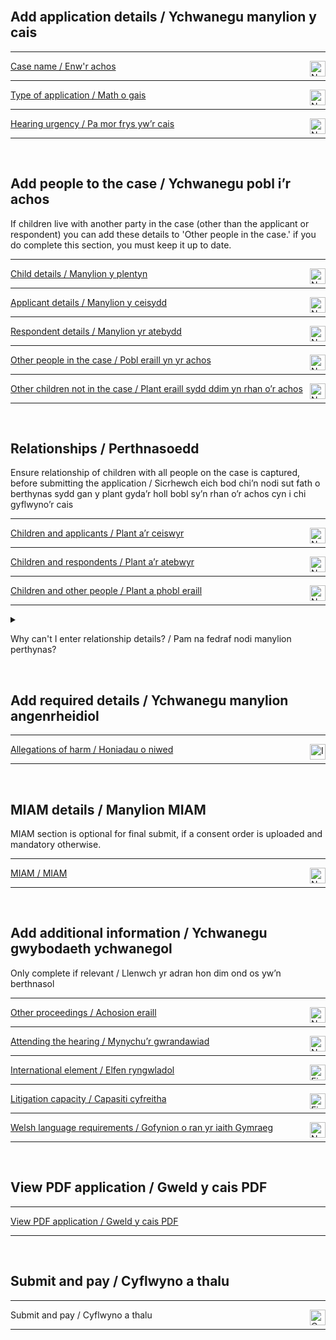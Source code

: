 <div class='width-50'>

<br/>

## Add application details / Ychwanegu manylion y cais

<hr class='govuk-!-margin-top-3 govuk-!-margin-bottom-2'/>

<a href='/cases/case-details/${[CASE_REFERENCE]}/trigger/caseName/caseName1'>Case name / Enw'r achos</a><img align='right' height='25px' src='NO IMAGE URL IN THIS BRANCHnot-started.png' title='Not started / Heb ddechrau'/>

<hr class='govuk-!-margin-top-3 govuk-!-margin-bottom-2'/>

<a href='/cases/case-details/${[CASE_REFERENCE]}/trigger/selectApplicationType/selectApplicationType1'>Type of application / Math o gais</a><img align='right' height='25px' src='NO IMAGE URL IN THIS BRANCHnot-started.png' title='Not started / Heb ddechrau'/>

<hr class='govuk-!-margin-top-3 govuk-!-margin-bottom-2'/>

<a href='/cases/case-details/${[CASE_REFERENCE]}/trigger/hearingUrgency/hearingUrgency1'>Hearing urgency / Pa mor frys yw’r cais</a><img align='right' height='25px' src='NO IMAGE URL IN THIS BRANCHnot-started.png' title='Not started / Heb ddechrau'/>

<hr class='govuk-!-margin-top-3 govuk-!-margin-bottom-2'/>

<br/>

## Add people to the case / Ychwanegu pobl i’r achos

<div class='panel panel-border-wide govuk-!-font-size-16'>If children live with another party in the case (other than the applicant or respondent) you can add these details to 'Other people in the case.' if you do complete this section, you must keep it up to date.</div>

<hr class='govuk-!-margin-top-3 govuk-!-margin-bottom-2'/>

<a href='/cases/case-details/${[CASE_REFERENCE]}/trigger/childDetailsRevised/childDetailsRevised1'>Child details / Manylion y plentyn</a><img align='right' height='25px' src='NO IMAGE URL IN THIS BRANCHnot-started.png' title='Not started / Heb ddechrau'/>

<hr class='govuk-!-margin-top-3 govuk-!-margin-bottom-2'/>

<a href='/cases/case-details/${[CASE_REFERENCE]}/trigger/applicantsDetails/applicantsDetails1'>Applicant details / Manylion y ceisydd</a><img align='right' height='25px' src='NO IMAGE URL IN THIS BRANCHnot-started.png' title='Not started / Heb ddechrau'/>

<hr class='govuk-!-margin-top-3 govuk-!-margin-bottom-2'/>

<a href='/cases/case-details/${[CASE_REFERENCE]}/trigger/respondentsDetails/respondentsDetails1'>Respondent details / Manylion yr atebydd</a><img align='right' height='25px' src='NO IMAGE URL IN THIS BRANCHnot-started.png' title='Not started / Heb ddechrau'/>

<hr class='govuk-!-margin-top-3 govuk-!-margin-bottom-2'/>

<a href='/cases/case-details/${[CASE_REFERENCE]}/trigger/otherPeopleInTheCaseRevised/otherPeopleInTheCaseRevised1'>Other people in the case / Pobl eraill yn yr achos</a><img align='right' height='25px' src='NO IMAGE URL IN THIS BRANCHnot-started.png' title='Not started / Heb ddechrau'/>

<hr class='govuk-!-margin-top-3 govuk-!-margin-bottom-2'/>

<a href='/cases/case-details/${[CASE_REFERENCE]}/trigger/otherChildNotInTheCase/otherChildNotInTheCase1'>Other children not in the case / Plant eraill sydd ddim yn rhan o’r achos</a><img align='right' height='25px' src='NO IMAGE URL IN THIS BRANCHnot-started.png' title='Not started / Heb ddechrau'/>

<hr class='govuk-!-margin-top-3 govuk-!-margin-bottom-2'/>

<br/>

## Relationships / Perthnasoedd

<div class='panel panel-border-wide govuk-!-font-size-16'>Ensure relationship of children with all people on the case is captured, before submitting the application / Sicrhewch eich bod chi’n nodi sut fath o berthynas sydd gan y plant gyda’r holl bobl sy’n rhan o’r achos cyn i chi gyflwyno’r cais</div>

<hr class='govuk-!-margin-top-3 govuk-!-margin-bottom-2'/>

<a href='/cases/case-details/${[CASE_REFERENCE]}/trigger/childrenAndApplicants/childrenAndApplicants1'>Children and applicants / Plant a’r ceiswyr</a><img align='right' height='25px' src='NO IMAGE URL IN THIS BRANCHnot-started.png' title='Not started / Heb ddechrau'/>

<hr class='govuk-!-margin-top-3 govuk-!-margin-bottom-2'/>

<a href='/cases/case-details/${[CASE_REFERENCE]}/trigger/childrenAndRespondents/childrenAndRespondents1'>Children and respondents / Plant a’r atebwyr</a><img align='right' height='25px' src='NO IMAGE URL IN THIS BRANCHnot-started.png' title='Not started / Heb ddechrau'/>

<hr class='govuk-!-margin-top-3 govuk-!-margin-bottom-2'/>

<a href='/cases/case-details/${[CASE_REFERENCE]}/trigger/childrenAndOtherPeople/childrenAndOtherPeople1'>Children and other people / Plant a phobl eraill</a><img align='right' height='25px' src='NO IMAGE URL IN THIS BRANCHnot-started.png' title='Not started / Heb ddechrau'/>

<hr class='govuk-!-margin-top-3 govuk-!-margin-bottom-2'/>

<details class='govuk-details'>

<summary class='govuk-details__summary'>

<span class='govuk-details__summary-text'>

Why can't I enter relationship details? / Pam na fedraf nodi manylion perthynas?

</span>

</summary>

<div class='govuk-details__text'>

Add child details / Ychwanegu manylion y plentyn to <a href='/cases/case-details/${[CASE_REFERENCE]}/trigger/childDetailsRevised/childDetailsRevised1'>Child details / Manylion y plentyn</a>

Add people to the case details / Ychwanegu pobl at fanylion yr achos to <a href='/cases/case-details/${[CASE_REFERENCE]}/trigger/applicantsDetails/applicantsDetails1'>Applicant details / Manylion y ceisydd</a>

Add people to the case details / Ychwanegu pobl at fanylion yr achos ar gyfer to <a href='/cases/case-details/${[CASE_REFERENCE]}/trigger/respondentsDetails/respondentsDetails1'>Respondent details / Manylion yr atebydd</a>

Add the details about other people in the case / Ychwanegu manylion am bobl eraill yn yr achos to <a href='/cases/case-details/${[CASE_REFERENCE]}/trigger/otherPeopleInTheCaseRevised/otherPeopleInTheCaseRevised1'>Other people in the case / Pobl eraill yn yr achos</a>

</div>

</details>

<br/>

## Add required details / Ychwanegu manylion angenrheidiol

<hr class='govuk-!-margin-top-3 govuk-!-margin-bottom-2'/>

<a href='/cases/case-details/${[CASE_REFERENCE]}/trigger/allegationsOfHarmRevised/allegationsOfHarmRevised1'>Allegations of harm / Honiadau o niwed</a><img align='right' height='25px' src='NO IMAGE URL IN THIS BRANCHin-progress.png' title='In progress'/>

<hr class='govuk-!-margin-top-3 govuk-!-margin-bottom-2'/>

<br/>

## MIAM details / Manylion MIAM

<div class='panel panel-border-wide govuk-!-font-size-16'>MIAM section is optional for final submit, if a consent order is uploaded and mandatory otherwise.</div>

<hr class='govuk-!-margin-top-3 govuk-!-margin-bottom-2'/>

<a href='/cases/case-details/${[CASE_REFERENCE]}/trigger/miam/miam1'>MIAM / MIAM</a><img align='right' height='25px' src='NO IMAGE URL IN THIS BRANCHnot-started.png' title='Not started / Heb ddechrau'/>

<hr class='govuk-!-margin-top-3 govuk-!-margin-bottom-2'/>

<br/>

## Add additional information / Ychwanegu gwybodaeth ychwanegol

<div class='panel panel-border-wide govuk-!-font-size-16'>Only complete if relevant / Llenwch yr adran hon dim ond os yw’n berthnasol</div>

<hr class='govuk-!-margin-top-3 govuk-!-margin-bottom-2'/>

<a href='/cases/case-details/${[CASE_REFERENCE]}/trigger/otherProceedings/otherProceedings1'>Other proceedings / Achosion eraill</a><img align='right' height='25px' src='NO IMAGE URL IN THIS BRANCHnot-started.png' title='Not started / Heb ddechrau'/>

<hr class='govuk-!-margin-top-3 govuk-!-margin-bottom-2'/>

<a href='/cases/case-details/${[CASE_REFERENCE]}/trigger/attendingTheHearing/attendingTheHearing1'>Attending the hearing / Mynychu’r gwrandawiad</a><img align='right' height='25px' src='NO IMAGE URL IN THIS BRANCHnot-started.png' title='Not started / Heb ddechrau'/>

<hr class='govuk-!-margin-top-3 govuk-!-margin-bottom-2'/>

<a href='/cases/case-details/${[CASE_REFERENCE]}/trigger/internationalElement/internationalElement1'>International element / Elfen ryngwladol</a><img align='right' height='25px' src='NO IMAGE URL IN THIS BRANCHfinished.png' title='Finished / Wedi gorffen'/>

<hr class='govuk-!-margin-top-3 govuk-!-margin-bottom-2'/>

<a href='/cases/case-details/${[CASE_REFERENCE]}/trigger/litigationCapacity/litigationCapacity1'>Litigation capacity / Capasiti cyfreitha</a><img align='right' height='25px' src='NO IMAGE URL IN THIS BRANCHfinished.png' title='Finished / Wedi gorffen'/>

<hr class='govuk-!-margin-top-3 govuk-!-margin-bottom-2'/>

<a href='/cases/case-details/${[CASE_REFERENCE]}/trigger/welshLanguageRequirements/welshLanguageRequirements1'>Welsh language requirements / Gofynion o ran yr iaith Gymraeg</a><img align='right' height='25px' src='NO IMAGE URL IN THIS BRANCHnot-started.png' title='Not started / Heb ddechrau'/>

<hr class='govuk-!-margin-top-3 govuk-!-margin-bottom-2'/>

<br/>

## View PDF application / Gweld y cais PDF

<hr class='govuk-!-margin-top-3 govuk-!-margin-bottom-2'/>

<a href='/cases/case-details/${[CASE_REFERENCE]}/trigger/viewPdfDocument/viewPdfDocument1'>View PDF application / Gweld y cais PDF</a>

<hr class='govuk-!-margin-top-3 govuk-!-margin-bottom-2'/>

<br/>

## Submit and pay / Cyflwyno a thalu

<hr class='govuk-!-margin-top-3 govuk-!-margin-bottom-2'/>

Submit and pay / Cyflwyno a thalu<img align='right' height='25px' src='NO IMAGE URL IN THIS BRANCHcannot-start-yet.png' title='Cannot start yet / Methu dechrau eto'/>

<hr class='govuk-!-margin-top-3 govuk-!-margin-bottom-2'/>

</div>